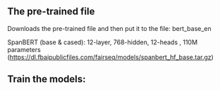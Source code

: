 
## The pre-trained file 
Downloads the pre-trained file and then put it to the file: bert_base_en 

SpanBERT (base & cased): 12-layer, 768-hidden, 12-heads , 110M parameters 
(https://dl.fbaipublicfiles.com/fairseq/models/spanbert_hf_base.tar.gz)

## Train the models:

